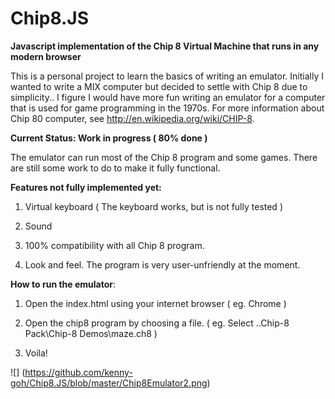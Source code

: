 # Chip8.JS

**Javascript implementation of the Chip 8 Virtual Machine that runs in any modern browser**

This is a personal project to learn the basics of writing an emulator. Initially I wanted to write a MIX computer but decided to settle with Chip 8 due to simplicity.. I figure I would have more fun writing an emulator for a computer that is used for game programming in the 1970s. For more information about Chip 80 computer, see http://en.wikipedia.org/wiki/CHIP-8.

**Current Status: Work in progress ( 80% done )**

The emulator can run most of the Chip 8 program and some games. There are still some work to do to make it fully functional.

**Features not fully implemented yet:**

1. Virtual keyboard ( The keyboard works, but is not fully tested ) 

2. Sound 

3. 100% compatibility with all Chip 8 program.

4. Look and feel. The program is very user-unfriendly at the moment.

**How to run the emulator**:

1. Open the index.html using your internet browser ( eg. Chrome )

2. Open the chip8 program by choosing a file. ( eg. Select ..Chip-8 Pack\Chip-8 Demos\maze.ch8 )

3. Voila!

![] (https://github.com/kenny-goh/Chip8.JS/blob/master/Chip8Emulator2.png)


